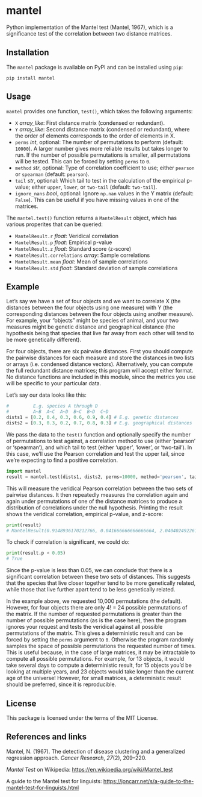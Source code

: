 mantel
======

Python implementation of the Mantel test (Mantel, 1967), which is a significance test of the correlation between two distance matrices.


Installation
------------

The `mantel` package is available on PyPI and can be installed using `pip`:

```shell
pip install mantel
```

Usage
-----

`mantel` provides one function, `test()`, which takes the following arguments:

- `X` *array_like*: First distance matrix (condensed or redundant).
- `Y` *array_like*: Second distance matrix (condensed or redundant), where the order of elements corresponds to the order of elements in X.
- `perms` *int*, optional: The number of permutations to perform (default: `10000`). A larger number gives more reliable results but takes longer to run. If the number of possible permutations is smaller, all permutations will be tested. This can be forced by setting `perms` to `0`.
- `method` *str*, optional: Type of correlation coefficient to use; either `pearson` or `spearman` (default: `pearson`).
- `tail` *str*, optional: Which tail to test in the calculation of the empirical p-value; either `upper`, `lower`, or `two-tail` (default: `two-tail`).
- `ignore_nans` *bool*, optional: Ignore `np.nan` values in the Y matrix (default: `False`). This can be useful if you have missing values in one of the matrices.

The `mantel.test()` function returns a `MantelResult` object, which has various properites that can be queried:

- `MantelResult.r` *float*: Veridical correlation
- `MantelResult.p` *float*: Empirical p-value
- `MantelResult.z` *float*: Standard score (z-score)
- `MantelResult.correlations` *array*: Sample correlations
- `MantelResult.mean` *float*: Mean of sample correlations
- `MantelResult.std` *float*: Standard deviation of sample correlations


Example
-------

Let’s say we have a set of four objects and we want to correlate X (the distances between the four objects using one measure) with Y (the corresponding distances between the four objects using another measure). For example, your “objects” might be species of animal, and your two measures might be genetic distance and geographical distance (the hypothesis being that species that live far away from each other will tend to be more genetically different).

For four objects, there are six pairwise distances. First you should compute the pairwise distances for each measure and store the distances in two lists or arrays (i.e. condensed distance vectors). Alternatively, you can compute the full redundant distance matrices; this program will accept either format. No distance functions are included in this module, since the metrics you use will be specific to your particular data.

Let’s say our data looks like this:

```python
#         E.g. species A through D
#         A~B  A~C  A~D  B~C  B~D  C~D
dists1 = [0.2, 0.4, 0.3, 0.6, 0.9, 0.4] # E.g. genetic distances
dists2 = [0.3, 0.3, 0.2, 0.7, 0.8, 0.3] # E.g. geographical distances
```

We pass the data to the `test()` function and optionally specify the number of permutations to test against, a correlation method to use (either ‘pearson’ or ‘spearman’), and which tail to test (either ‘upper’, ‘lower’, or ‘two-tail’). In this case, we’ll use the Pearson correlation and test the upper tail, since we’re expecting to find a positive correlation.

```python
import mantel
result = mantel.test(dists1, dists2, perms=10000, method='pearson', tail='upper')
```

This will measure the veridical Pearson correlation between the two sets of pairwise distances. It then repeatedly measures the correlation again and again under permutations of one of the distance matrices to produce a distribution of correlations under the null hypothesis. Printing the result shows the veridical correlation, empirical p-value, and z-score:

```python
print(result)
# MantelResult(0.9148936170212766, 0.041666666666666664, 2.040402492261023)
```

To check if correlation is significant, we could do:

```python
print(result.p < 0.05)
# True
```

Since the p-value is less than 0.05, we can conclude that there is a significant correlation between these two sets of distances. This suggests that the species that live closer together tend to be more genetically related, while those that live further apart tend to be less genetically related.

In the example above, we requested 10,000 permutations (the default). However, for four objects there are only 4! = 24 possible permutations of the matrix. If the number of requested permutations is greater than the number of possible permutations (as is the case here), then the program ignores your request and tests the veridical against all possible permutations of the matrix. This gives a deterministic result and can be forced by setting the `perms` argument to `0`. Otherwise the program randomly samples the space of possible permutations the requested number of times. This is useful because, in the case of large matrices, it may be intractable to compute all possible permutations. For example, for 13 objects, it would take several days to compute a deterministic result, for 15 objects you’d be looking at multiple years, and 23 objects would take longer than the current age of the universe! However, for small matrices, a deterministic result should be preferred, since it is reproducible.


License
-------

This package is licensed under the terms of the MIT License.


References and links
--------------------

Mantel, N. (1967). The detection of disease clustering and a generalized regression approach. *Cancer Research*, *27*(2), 209–220.

*Mantel Test* on Wikipedia: https://en.wikipedia.org/wiki/Mantel_test

A guide to the Mantel test for linguists: https://joncarr.net/s/a-guide-to-the-mantel-test-for-linguists.html
